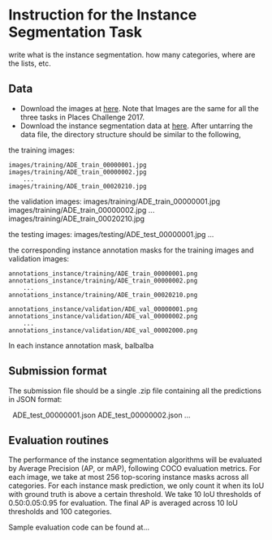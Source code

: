 # Instruction for the Instance Segmentation Task

write what is the instance segmentation. how many categories, where are the lists, etc.

## Data 

- Download the images at [here](http://placeschallenge.csail.mit.edu/data/ChallengeData2017/images.tar). Note that Images are the same for all the three tasks in Places Challenge 2017.
- Download the instance segmentation data at [here](http://placeschallenge.csail.mit.edu/data/ChallengeData2017/instances.tar). After untarring the data file, the directory structure should be similar to the following,

the training images:

    images/training/ADE_train_00000001.jpg
    images/training/ADE_train_00000002.jpg
        ...
    images/training/ADE_train_00020210.jpg

the validation images:
    images/training/ADE_train_00000001.jpg
    images/training/ADE_train_00000002.jpg
        ...
    images/training/ADE_train_00020210.jpg

the testing images:
    images/testing/ADE_test_00000001.jpg
        ...


the corresponding instance annotation masks for the training images and validation images:
    
    annotations_instance/training/ADE_train_00000001.png
    annotations_instance/training/ADE_train_00000002.png
        ...
    annotations_instance/training/ADE_train_00020210.png
        
    annotations_instance/validation/ADE_val_00000001.png
    annotations_instance/validation/ADE_val_00000002.png
        ...
    annotations_instance/validation/ADE_val_00002000.png

In each instance annotation mask, balbalba 

## Submission format
The submission file should be a single .zip file containing all the predictions in JSON format:

    ADE_test_00000001.json
    ADE_test_00000002.json
        ...

## Evaluation routines
The performance of the instance segmentation algorithms will be evaluated by Average Precision (AP, or mAP), following COCO evaluation metrics. 
For each image, we take at most 256 top-scoring instance masks across all categories.
For each instance mask prediction, we only count it when its IoU with ground truth is above a certain threshold. We take 10 IoU thresholds of 0.50:0.05:0.95 for evaluation. The final AP is averaged across 10 IoU thresholds and 100 categories.

Sample evaluation code can be found at...
